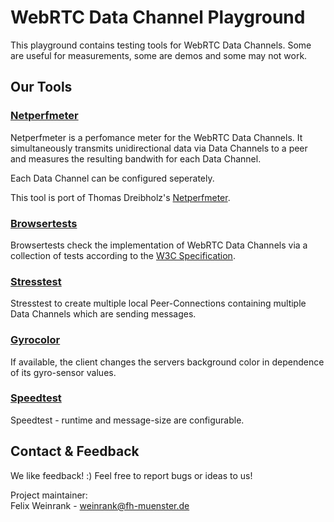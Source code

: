 # WebRTC Data Channel Playground
This playground contains testing tools for WebRTC Data Channels. Some are useful for measurements, some are demos and some may not work.

## Our Tools
### [Netperfmeter](https://cdn.rawgit.com/nplab/WebRTC-Datachannel-Playground/master/netperfmeter/netperfmeter.html)
Netperfmeter is a perfomance meter for the WebRTC Data Channels. It simultaneously transmits unidirectional data via Data Channels to a peer and measures the resulting bandwith for each Data Channel. 

Each Data Channel can be configured seperately.

This tool is port of Thomas Dreibholz's [Netperfmeter](https://www.uni-due.de/~be0001/netperfmeter/).

### [Browsertests](https://cdn.rawgit.com/nplab/WebRTC-Datachannel-Playground/master/conformance-tests/conformance-tests.html)
Browsertests check the implementation of WebRTC Data Channels via a collection of tests according to the [W3C Specification](http://www.w3.org/TR/webrtc/).

### [Stresstest](https://cdn.rawgit.com/nplab/WebRTC-Datachannel-Playground/master/stresstest/stresstest.html)
Stresstest to create multiple local Peer-Connections containing multiple Data Channels which are sending messages.

### [Gyrocolor](https://cdn.rawgit.com/nplab/WebRTC-Datachannel-Playground/master/gyrocolor/gyrocolor.html)
If available, the client changes the servers background color in dependence of its gyro-sensor values.

### [Speedtest](https://cdn.rawgit.com/nplab/WebRTC-Datachannel-Playground/master/speedtest/speedtest.html)
Speedtest - runtime and message-size are configurable. 

## Contact & Feedback
We like feedback! :)
  Feel free to report bugs or ideas to us!

Project maintainer:<br/>Felix Weinrank - weinrank@fh-muenster.de


